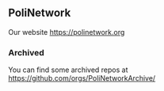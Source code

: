 ## PoliNetwork

Our website https://polinetwork.org

### Archived

You can find some archived repos at https://github.com/orgs/PoliNetworkArchive/
